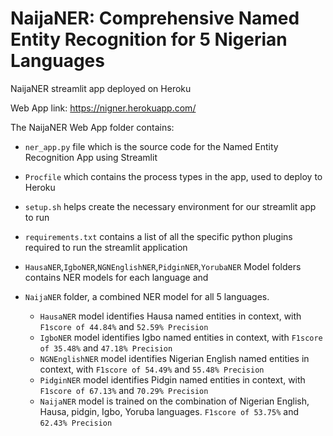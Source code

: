 # NaijaNER: Comprehensive Named Entity Recognition for 5 Nigerian Languages
NaijaNER streamlit app deployed on Heroku

Web App link: https://nigner.herokuapp.com/

The NaijaNER Web App folder contains:
- `ner_app.py` file which is the source code for the Named Entity Recognition App using Streamlit
- `Procfile` which contains the process types in the app, used to deploy to Heroku
- `setup.sh` helps create the necessary environment for our streamlit app to run
- `requirements.txt` contains a list of all the specific python plugins required to run the streamlit application
- `HausaNER`,`IgboNER`,`NGNEnglishNER`,`PidginNER`,`YorubaNER` Model folders contains NER models for each language and 
- `NaijaNER` folder, a combined NER model for all 5 languages.

  - `HausaNER` model identifies Hausa named entities in context, with `F1score of 44.84%` and `52.59% Precision`
  - `IgboNER` model identifies Igbo named entities in context, with `F1score of 35.48%` and `47.18% Precision`
  - `NGNEnglishNER` model identifies Nigerian English named entities in context, with `F1score of 54.49%` and `55.48% Precision`
  - `PidginNER` model identifies Pidgin named entities in context, with `F1score of 67.13%` and `70.29% Precision`
  - `NaijaNER` model is trained on the combination of Nigerian English, Hausa, pidgin, Igbo, Yoruba languages. `F1score of 53.75%` and `62.43% Precision`



